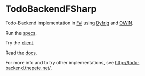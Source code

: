TodoBackendFSharp
=============

Todo-Backend implementation in [F#](http://fsharp.org/) using [Dyfrig](https://github.com/fsprojects/dyfrig) and [OWIN](http://owin.org/).

Run the [specs](http://todo-backend.thepete.net/specs/index.html?http://todomvcfsharp.azurewebsites.net/).

Try the [client](http://todo-backend.thepete.net/client/index.html?http://todomvcfsharp.azurewebsites.net/).

Read the [docs](https://github.com/panesofglass/TodoBackendFSharp/blob/master/docs/index.md).

For more info and to try other implementations, see http://todo-backend.thepete.net/.
